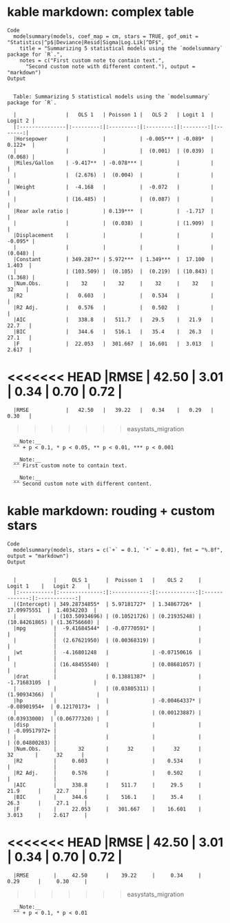 # kable markdown: complex table

    Code
      modelsummary(models, coef_map = cm, stars = TRUE, gof_omit = "Statistics|^p$|Deviance|Resid|Sigma|Log.Lik|^DF$",
        title = "Summarizing 5 statistical models using the `modelsummary` package for `R`.",
        notes = c("First custom note to contain text.",
          "Second custom note with different content."), output = "markdown")
    Output
      
      
      Table: Summarizing 5 statistical models using the `modelsummary` package for `R`.
      
      |                |   OLS 1   | Poisson 1 |   OLS 2   | Logit 1  | Logit 2 |
      |:---------------|:---------:|:---------:|:---------:|:--------:|:-------:|
      |Horsepower      |           |           | -0.005*** | -0.089*  | 0.122+  |
      |                |           |           |  (0.001)  | (0.039)  | (0.068) |
      |Miles/Gallon    | -9.417**  | -0.078*** |           |          |         |
      |                |  (2.676)  |  (0.004)  |           |          |         |
      |Weight          |  -4.168   |           |  -0.072   |          |         |
      |                | (16.485)  |           |  (0.087)  |          |         |
      |Rear axle ratio |           | 0.139***  |           |  -1.717  |         |
      |                |           |  (0.038)  |           | (1.909)  |         |
      |Displacement    |           |           |           |          | -0.095* |
      |                |           |           |           |          | (0.048) |
      |Constant        | 349.287** | 5.972***  | 1.349***  |  17.100  |  1.403  |
      |                | (103.509) |  (0.105)  |  (0.219)  | (10.843) | (1.368) |
      |Num.Obs.        |    32     |    32     |    32     |    32    |   32    |
      |R2              |   0.603   |           |   0.534   |          |         |
      |R2 Adj.         |   0.576   |           |   0.502   |          |         |
      |AIC             |   338.8   |   511.7   |   29.5    |   21.9   |  22.7   |
      |BIC             |   344.6   |   516.1   |   35.4    |   26.3   |  27.1   |
      |F               |  22.053   |  301.667  |  16.601   |  3.013   |  2.617  |
<<<<<<< HEAD
      |RMSE            |   42.50   |   3.01    |   0.34    |   0.70   |  0.72   |
=======
      |RMSE            |   42.50   |   39.22   |   0.34    |   0.29   |  0.30   |
>>>>>>> easystats_migration
      
      __Note:__
      ^^ + p < 0.1, * p < 0.05, ** p < 0.01, *** p < 0.001
      
      __Note:__
      ^^ First custom note to contain text.
      
      __Note:__
      ^^ Second custom note with different content.

# kable markdown: rouding + custom stars

    Code
      modelsummary(models, stars = c(`+` = 0.1, `*` = 0.01), fmt = "%.8f", output = "markdown")
    Output
      
      
      |            |     OLS 1      |  Poisson 1   |    OLS 2     |    Logit 1    |   Logit 2    |
      |:-----------|:--------------:|:------------:|:------------:|:-------------:|:------------:|
      |(Intercept) | 349.28734855*  | 5.97181727*  | 1.34867726*  |  17.09975551  |  1.40342203  |
      |            | (103.50934696) | (0.10521726) | (0.21935248) | (10.84261865) | (1.36756660) |
      |mpg         |  -9.41684544*  | -0.07770591* |              |               |              |
      |            |  (2.67621950)  | (0.00368319) |              |               |              |
      |wt          |  -4.16801248   |              | -0.07150616  |               |              |
      |            | (16.48455540)  |              | (0.08681057) |               |              |
      |drat        |                | 0.13881387*  |              |  -1.71683105  |              |
      |            |                | (0.03805311) |              | (1.90934366)  |              |
      |hp          |                |              | -0.00464337* | -0.08901954+  | 0.12170173+  |
      |            |                |              | (0.00123887) | (0.03933000)  | (0.06777320) |
      |disp        |                |              |              |               | -0.09517972+ |
      |            |                |              |              |               | (0.04800283) |
      |Num.Obs.    |       32       |      32      |      32      |      32       |      32      |
      |R2          |     0.603      |              |    0.534     |               |              |
      |R2 Adj.     |     0.576      |              |    0.502     |               |              |
      |AIC         |     338.8      |    511.7     |     29.5     |     21.9      |     22.7     |
      |BIC         |     344.6      |    516.1     |     35.4     |     26.3      |     27.1     |
      |F           |     22.053     |   301.667    |    16.601    |     3.013     |    2.617     |
<<<<<<< HEAD
      |RMSE        |     42.50      |     3.01     |     0.34     |     0.70      |     0.72     |
=======
      |RMSE        |     42.50      |    39.22     |     0.34     |     0.29      |     0.30     |
>>>>>>> easystats_migration
      
      __Note:__
      ^^ + p < 0.1, * p < 0.01

